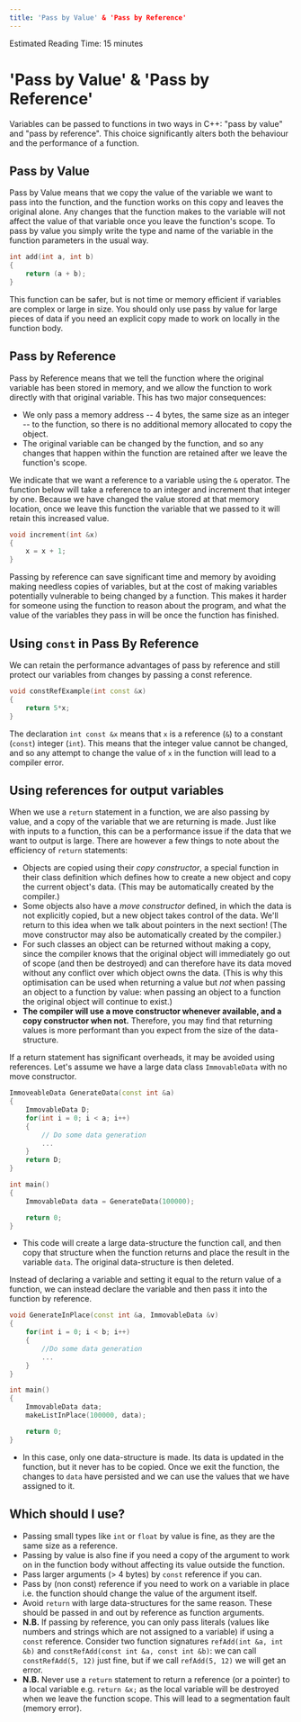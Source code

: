 ```yaml
---
title: 'Pass by Value' & 'Pass by Reference'
---
```


Estimated Reading Time: 15 minutes

# 'Pass by Value' & 'Pass by Reference' 

Variables can be passed to functions in two ways in C++: "pass by value" and "pass by reference". This choice significantly alters both the behaviour and the performance of a function. 

## Pass by Value

Pass by Value means that we copy the value of the variable we want to pass into the function, and the function works on this copy and leaves the original alone. Any changes that the function makes to the variable will not affect the value of that variable once you leave the function's scope. To pass by value you simply write the type and name of the variable in the function parameters in the usual way. 
```cpp
int add(int a, int b)
{
    return (a + b);
}
```
This function can be safer, but is not time or memory efficient if variables are complex or large in size. You should only use pass by value for large pieces of data if you need an explicit copy made to work on locally in the function body. 

## Pass by Reference 

Pass by Reference means that we tell the function where the original variable has been stored in memory, and we allow the function to work directly with that original variable. This has two major consequences:
   * We only pass a memory address -- 4 bytes, the same size as an integer -- to the function, so there is no additional memory allocated to copy the object.
   * The original variable can be changed by the function, and so any changes that happen within the function are retained after we leave the function's scope. 

We indicate that we want a reference to a variable using the `&` operator. The function below will take a reference to an integer and increment that integer by one. Because we have changed the value stored at that memory location, once we leave this function the variable that we passed to it will retain this increased value. 
```cpp
void increment(int &x)
{
    x = x + 1;
}
```
Passing by reference can save significant time and memory by avoiding making needless copies of variables, but at the cost of making variables potentially vulnerable to being changed by a function. This makes it harder for someone using the function to reason about the program, and what the value of the variables they pass in will be once the function has finished.  

## Using `const` in Pass By Reference

We can retain the performance advantages of pass by reference and still protect our variables from changes by passing a const reference. 
```cpp
void constRefExample(int const &x)
{
    return 5*x; 
}
```
The declaration `int const &x` means that `x` is a reference (`&`) to a constant (`const`) integer (`int`). This means that the integer value cannot be changed, and so any attempt to change the value of `x` in the function will lead to a compiler error. 

## Using references for output variables

When we use a `return` statement in a function, we are also passing by value, and a copy of the variable that we are returning is made. Just like with inputs to a function, this can be a performance issue if the data that we want to output is large. There are however a few things to note about the efficiency of `return` statements:
- Objects are copied using their _copy constructor_, a special function in their class definition which defines how to create a new object and copy the current object's data. (This may be automatically created by the compiler.)
- Some objects also have a _move constructor_ defined, in which the data is not explicitly copied, but a new object takes control of the data. We'll return to this idea when we talk about pointers in the next section! (The move constructor may also be automatically created by the compiler.) 
- For such classes an object can be returned without making a copy, since the compiler knows that the original object will immediately go out of scope (and then be destroyed) and can therefore have its data moved without any conflict over which object owns the data. (This is why this optimisation can be used when returning a value but _not_ when passing an object to a function by value: when passing an object to a function the original object will continue to exist.)
- **The compiler will use a move constructor whenever available, and a copy constructor when not.** Therefore, you may find that returning values is more performant than you expect from the size of the data-structure. 

If a return statement has significant overheads, it may be avoided using references. Let's assume we have a large data class `ImmovableData` with no move constructor.  
```cpp
ImmoveableData GenerateData(const int &a)
{
    ImmovableData D;
    for(int i = 0; i < a; i++)
    {
        // Do some data generation
        ...
    }
    return D;
}

int main()
{
    ImmovableData data = GenerateData(100000);

    return 0;
}

```
- This code will create a large data-structure the function call, and then copy that structure when the function returns and place the result in the variable `data`. The original data-structure is then deleted.

Instead of declaring a variable and setting it equal to the return value of a function, we can instead declare the variable and then pass it into the function by reference. 
```cpp
void GenerateInPlace(const int &a, ImmovableData &v)
{
    for(int i = 0; i < b; i++)
    {
        //Do some data generation
        ...
    }
}

int main()
{
    ImmovableData data;
    makeListInPlace(100000, data);

    return 0;
}
```
- In this case, only one data-structure is made. Its data is updated in the function, but it never has to be copied. Once we exit the function, the changes to `data` have persisted and we can use the values that we have assigned to it. 

## Which should I use?

- Passing small types like `int` or `float` by value is fine, as they are the same size as a reference.
- Passing by value is also fine if you need a copy of the argument to work on in the function body without affecting its value outside the function. 
- Pass larger arguments (> 4 bytes) by `const` reference if you can.
- Pass by (non const) reference if you need to work on a variable in place i.e. the function should change the value of the argument itself. 
- Avoid `return` with large data-structures for the same reason. These should be passed in and out by reference as function arguments. 
- **N.B.** If passing by reference, you can only pass literals (values like numbers and strings which are not assigned to a variable) if using a `const` reference. Consider two function signatures `refAdd(int &a, int &b)` and `constRefAdd(const int &a, const int &b)`: we can call `constRefAdd(5, 12)` just fine, but if we call `refAdd(5, 12)` we will get an error. 
- **N.B.** Never use a `return` statement to return a reference (or a pointer) to a local variable e.g. `return &x;` as the local variable will be destroyed when we leave the function scope. This will lead to a segmentation fault (memory error). 
